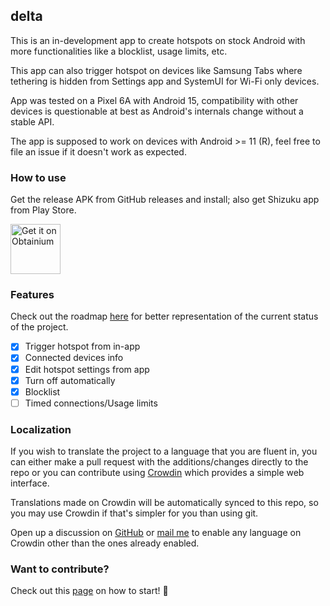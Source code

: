 ## delta

This is an in-development app to create hotspots on stock Android with
more functionalities like a blocklist, usage limits, etc.

This app can also trigger hotspot on devices like Samsung Tabs where tethering
is hidden from Settings app and SystemUI for Wi-Fi only devices.

App was tested on a Pixel 6A with Android 15, compatibility with other devices
is questionable at best as Android's internals change without a stable API.

The app is supposed to work on devices with Android >= 11 (R), feel free to file
an issue if it doesn't work as expected.

### How to use

Get the release APK from GitHub releases and install; also get Shizuku app
from Play Store.

[<img src="https://github.com/ImranR98/Obtainium/blob/main/assets/graphics/badge_obtainium.png"
alt="Get it on Obtainium"
height="80">](https://github.com/ImranR98/Obtainium)

### Features

Check out the roadmap [here](https://github.com/users/supershadoe/projects/6/views/3)
for better representation of the current status of the project.

- [X] Trigger hotspot from in-app
- [X] Connected devices info
- [X] Edit hotspot settings from app
- [X] Turn off automatically
- [X] Blocklist
- [ ] Timed connections/Usage limits

### Localization

If you wish to translate the project to a language that you are fluent in, you
can either make a pull request with the additions/changes directly to the repo
or you can contribute using [Crowdin](https://crowdin.com/project/delta-app)
which provides a simple web interface.

Translations made on Crowdin will be automatically synced to this repo, so you
may use Crowdin if that's simpler for you than using git.

Open up a discussion on [GitHub](https://github.com/supershadoe/delta/discussions/new?category=ideas)
or [mail me](mailto:shadoe@shadoe.dev) to enable any language on Crowdin other
than the ones already enabled.

### Want to contribute?

Check out this [page](https://github.com/supershadoe/delta/contribute) on how
to start! :hugs:
